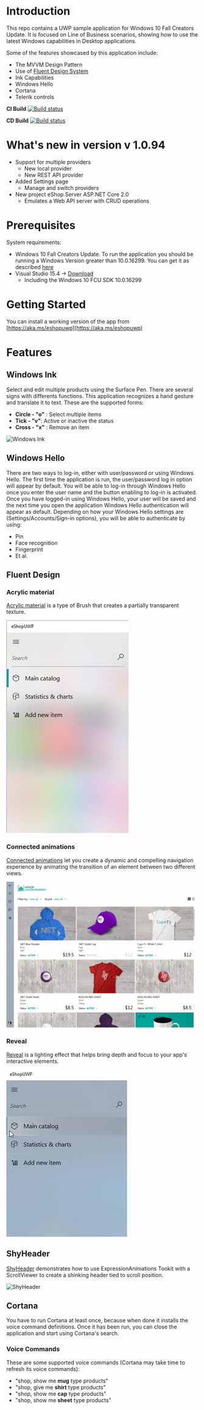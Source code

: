 # Introduction 
This repo contains a UWP sample application for Windows 10 Fall Creators Update. It is focused on Line of Business scenarios, showing how to use the latest Windows capabilities in Desktop applications.

Some of the features showcased by this application include:

- The MVVM Design Pattern
- Use of [Fluent Design System](https://fluent.microsoft.com)
- Ink Capabilities
- Windows Hello
- Cortana
- Telerik controls

**CI Build**
[![Build status](https://ci.appveyor.com/api/projects/status/wqn7or9m95xjurjy?svg=true)](https://ci.appveyor.com/project/rido-min/eshoponuwp)

**CD Build**
[![Build status](https://rido.visualstudio.com/_apis/public/build/definitions/989ddbdd-c86a-4fa8-8d80-89eb785d8056/83/badge)](https://aka.ms/eshopuwp)

# What's new in version v 1.0.94
- Support for multiple providers
	- New local provider
	- New REST API provider
- Added Settings page
	- Manage and switch providers
- New project eShop.Server ASP.NET Core 2.0
	- Emulates a Web API server with CRUD operations

# Prerequisites
System requirements:
- Windows 10 Fall Creators Update. To run the application you should be running a Windows Version greater than 10.0.16299. You can get it as described [here](https://blogs.windows.com/windowsexperience/2017/10/17/get-windows-10-fall-creators-update)
- Visual Studio 15.4 -> [Download](http://visualstudio.com/)
	- Including the Windows 10 FCU SDK 10.0.16299


# Getting Started

You can install a working version of the app from
[https://aka.ms/eshopuwp](https://aka.ms/eshopuwp)


# Features


## Windows Ink
Select and edit multiple products using the Surface Pen. There are several signs with differents functions.
This application recognizes a hand gesture and translate it to text. These are the supported forms:

- __Circle - "o"__ : Select multiple items
- __Tick - "v"__: Active or inactive the status
- __Cross - "x"__ : Remove an item

![Windows Ink](/docs/WindowInk.gif)

## Windows Hello
There are two ways to log-in, either with user/password or using Windows Hello.
The first time the application is run, the user/password log in option will appear by default. You will be able to log-in through Windows Hello once you enter the user name and the button enabling to log-in is activated. 
Once you have logged-in using Windows Hello, your user will be saved and the next time you open the application Windows Hello authentication will appear as default. 
Depending on how your Windows Hello settings are (Settings/Accounts/Sign-in options), you will be able to authenticate by using:

- Pin
- Face recognition
- Fingerprint
- Et al.

## Fluent Design


### Acrylic material
[Acrylic material](https://docs.microsoft.com/es-es/windows/uwp/style/acrylic) is a type of Brush that creates a partially transparent texture.

![Acrylic material](/docs/AcrylicFluent.png)


### Connected animations
[Connected animations](https://docs.microsoft.com/es-es/windows/uwp/style/connected-animation) let you create a dynamic and compelling navigation experience by animating the transition of an element between two different views.

![Connected animations](/docs/ConnectedAnimation.gif)



### Reveal
[Reveal](https://docs.microsoft.com/es-es/windows/uwp/style/reveal) is a lighting effect that helps bring depth and focus to your app's interactive elements.

![Connected animations](/docs/RevealFluent.gif)

## ShyHeader
[ShyHeader](https://github.com/Microsoft/WindowsUIDevLabs/tree/master/SampleGallery/Samples/SDK%2014393/ShyHeader) demonstrates how to use ExpressionAnimations Tookit with a ScrollViewer to create a shinking header tied to scroll position.

![ShyHeader](/docs/ShyHeaderToolkit.gif)

## Cortana
You have to run Cortana at least once, because when done it installs the voice command definitions. Once it has been run, you can close the application and start using Cortana's search. 

### Voice Commands
These are some supported voice commands (Cortana may take time to refresh its voice commands):

- "shop, show me __mug__ type products"
- "shop, give me __shirt__ type products"
- "shop, show me __cap__ type products"
- "shop, show me __sheet__ type products"
